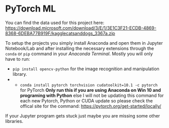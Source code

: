 # PyTorch ML

You can find the data used for this project here:
https://download.microsoft.com/download/3/E/1/3E1C3F21-ECDB-4869-8368-6DEBA77B919F/kagglecatsanddogs_3367a.zip

To setup the projects you simply install Anaconda and open them in Jupyter Notebook/Lab and after installing the necessary extensions through the `conda` or `pip` command in  your *Anaconda Terminal*. Mostly you will only have to run:
 - `pip install opencv-python` for the image recognition and manipulation library.
 - * `conda install pytorch torchvision cudatoolkit=10.1 -c pytorch` for PyTorch **Only run this if you are using Anaconda on Win 10 and programing with Python** else I will not be updating this command for each new Pytorch, Python or CUDA update so please check the offical site for the command: https://pytorch.org/get-started/locally/

If your Jupyter program gets stuck just maybe you are missing some other libraries.
